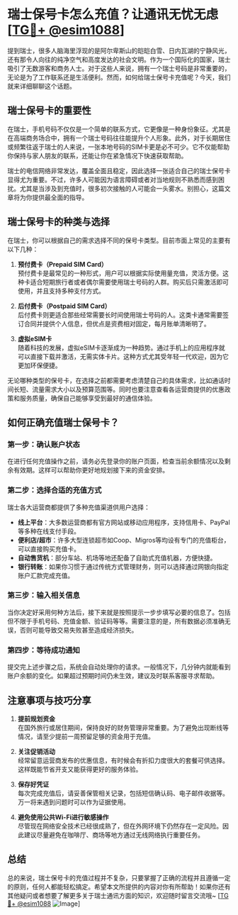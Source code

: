 # 瑞士保号卡怎么充值？让通讯无忧无虑[[TG💪+ @esim1088](https://t.me/s/esim1088)]

提到瑞士，很多人脑海里浮现的是阿尔卑斯山的皑皑白雪、日内瓦湖的宁静风光，还有那令人向往的纯净空气和高度发达的社会文明。作为一个国际化的国家，瑞士吸引了无数游客和商务人士。对于这些人来说，拥有一个瑞士号码是非常重要的，无论是为了工作联系还是生活便利。然而，如何给瑞士保号卡充值呢？今天，我们就来详细聊聊这个话题。

## 瑞士保号卡的重要性

在瑞士，手机号码不仅仅是一个简单的联系方式，它更像是一种身份象征。尤其是在高端商务场合中，拥有一个瑞士号码往往能提升个人形象。此外，对于长期居住或频繁往返于瑞士的人来说，一张本地号码的SIM卡更是必不可少。它不仅能帮助你保持与家人朋友的联系，还能让你在紧急情况下快速获取帮助。

瑞士的电信网络非常发达，覆盖全面且稳定，因此选择一张适合自己的瑞士保号卡显得尤为重要。不过，许多人可能因为语言障碍或者对当地规则不熟悉而感到困扰。尤其是当涉及到充值时，很多初次接触的人可能会一头雾水。别担心，这篇文章将为你提供最全面的指导。

## 瑞士保号卡的种类与选择

在瑞士，你可以根据自己的需求选择不同的保号卡类型。目前市面上常见的主要有以下几种：

1. **预付费卡（Prepaid SIM Card）**  
   预付费卡是最常见的一种形式，用户可以根据实际使用量充值，灵活方便。这种卡适合短期旅行者或者偶尔需要使用瑞士号码的人群。购买后只需激活即可使用，并且支持多种支付方式。

2. **后付费卡（Postpaid SIM Card）**  
   后付费卡则更适合那些经常需要长时间使用瑞士号码的人。这类卡通常需要签订合同并提供个人信息，但优点是资费相对固定，每月账单清晰明了。

3. **虚拟eSIM卡**  
   随着科技的发展，虚拟eSIM卡逐渐成为一种趋势。通过手机上的应用程序就可以直接下载并激活，无需实体卡片。这种方式尤其受年轻一代欢迎，因为它更加环保便捷。

无论哪种类型的保号卡，在选择之前都需要考虑清楚自己的具体需求，比如通话时间长短、流量需求大小以及预算范围等。同时也要注意查看各运营商提供的优惠政策和服务质量，确保自己能够享受到最好的通信体验。

## 如何正确充值瑞士保号卡？

### 第一步：确认账户状态
在进行任何充值操作之前，请务必先登录你的账户页面，检查当前余额情况以及剩余有效期。这样可以帮助你更好地规划接下来的资金安排。

### 第二步：选择合适的充值方式
瑞士各大运营商都提供了多种充值渠道供用户选择：
- **线上平台**：大多数运营商都有官方网站或移动应用程序，支持信用卡、PayPal等多种在线支付手段。
- **便利店/超市**：许多大型连锁超市如Coop、Migros等均设有专门的充值柜台，可以直接购买充值卡。
- **自动售货机**：部分车站、机场等地还配备了自助式充值机器，方便快捷。
- **银行转账**：如果你习惯于通过传统方式管理财务，则可以选择通过网银向指定账户汇款完成充值。

### 第三步：输入相关信息
当你决定好采用何种方法后，接下来就是按照提示一步步填写必要的信息了。包括但不限于手机号码、充值金额、验证码等等。需要注意的是，所有数据必须准确无误，否则可能导致交易失败甚至造成经济损失。

### 第四步：等待成功通知
提交完上述步骤之后，系统会自动处理你的请求。一般情况下，几分钟内就能看到账户余额的变化。如果超过预期时间仍未生效，建议及时联系客服寻求帮助。

## 注意事项与技巧分享

1. **提前规划资金**  
   在国外旅行或居住期间，保持良好的财务管理非常重要。为了避免出现断线等情况，请至少提前一周预留足够的资金用于充值。

2. **关注促销活动**  
   经常留意运营商发布的优惠信息，有时候会有折扣力度很大的套餐可供选择。这样既能节省开支又能获得更好的服务体验。

3. **保存好凭证**  
   每次完成充值后，请妥善保管相关记录，包括短信确认码、电子邮件收据等。万一将来遇到问题时可以作为证据使用。

4. **避免使用公共Wi-Fi进行敏感操作**  
   尽管现在网络安全技术已经很成熟了，但在外网环境下仍然存在一定风险。因此建议尽量避免在咖啡厅、商场等地方通过无线网络执行重要任务。

## 总结

总的来说，瑞士保号卡的充值过程并不复杂，只要掌握了正确的流程并且遵循一定的原则，任何人都能轻松搞定。希望本文所提供的内容对你有所帮助！如果你还有其他疑问或者想要了解更多关于瑞士通讯方面的知识，欢迎随时留言交流哦~ [[TG💪+ @esim1088](https://t.me/s/esim1088) ![Image](https://i.postimg.cc/4NQfJmqS/Snipaste-2025-05-13-00-14-12.png)]